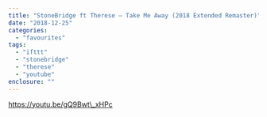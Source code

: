 ```yaml
---
title: "StoneBridge ft Therese – Take Me Away (2018 Extended Remaster)"
date: "2018-12-25"
categories: 
  - "favourites"
tags: 
  - "ifttt"
  - "stonebridge"
  - "therese"
  - "youtube"
enclosure: ""
---
```


https://youtu.be/gQ9Bwt\_xHPc

